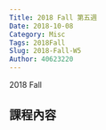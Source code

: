 ```yaml
---
Title: 2018 Fall 第五週
Date: 2018-10-08
Category: Misc
Tags: 2018Fall
Slug: 2018-Fall-W5
Author: 40623220
---
```


2018 Fall 

<!-- PELICAN_END_SUMMARY -->

課程內容
----



